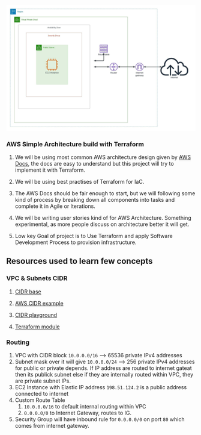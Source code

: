 ![AWS Simple Arch](AWS_Simple_Arch.jpeg)



### AWS Simple Architecture build with Terraform


1. We will be using most common AWS architecture design given by [AWS Docs](https://docs.aws.amazon.com/vpc/latest/userguide/VPC_Scenario1.html), the docs are easy to understand but this project will try to implement it with Terraform. 

2. We will be using best practises of Terraform for IaC. 

3. The AWS Docs should be fair enough to start, but we will following some kind of process by breaking down all components into tasks and complete it in Agile or Iterations.

4. We will be writing user stories kind of for AWS Architecture. Something experimental, as more people discuss on architecture better it will get. 

5. Low key Goal of project is to Use Terraform and apply Software Development Process to provision infrastructure.


## Resources used to learn few concepts

### VPC & Subnets CIDR
1. [CIDR base](https://www.digitalocean.com/community/tutorials/understanding-ip-addresses-subnets-and-cidr-notation-for-networking)

2. [AWS CIDR example](https://medium.com/geekculture/aws-vpc-and-subnet-cidr-calculation-and-allocation-cfbe69050712)

3. [CIDR playground](https://www.ipaddressguide.com/cidr)

4. [Terraform module](https://registry.terraform.io/modules/terraform-aws-modules/vpc/aws/latest)




### Routing

1. VPC with CIDR block `10.0.0.0/16` --> 65536 private IPv4 addresses
2. Subnet mask over it will give `10.0.0.0/24` -->   256 private IPv4 addresses for public or private depends. If IP address are routed to internet gateat then its publick subnet else if they are internally routed within VPC, they are private subnet IPs.
3. EC2 Instance with Elastic IP address `198.51.124.2` is a public address connected to internet
4. Custom Route Table 
    1. `10.0.0.0/16` to default internal routing within VPC
    2. `0.0.0.0/0` to Internet Gateway, routes to IG.
5. Security Group will have inbound rule for `0.0.0.0/0` on port `80` which comes from internet gateway.